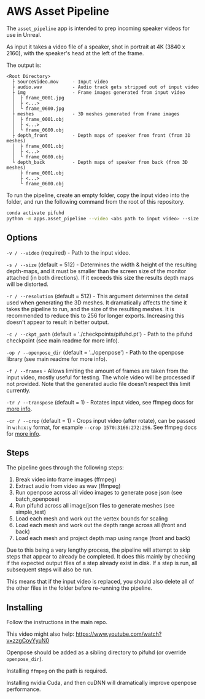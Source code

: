 # AWS Asset Pipeline

The `asset_pipeline` app is intended to prep incoming speaker videos for use in Unreal.

As input it takes a video file of a speaker, shot in portrait at 4K (3840 x 2160), with the speaker's head at the left of the frame.

The output is:
```
<Root Directory>
  ├ SourceVideo.mov     - Input video
  ├ audio.wav           - Audio track gets stripped out of input video
  ├ img                 - Frame images generated from input video
  │  ├ frame_0001.jpg
  │  ├ <...>
  │  └ frame_0600.jpg
  ├ meshes              - 3D meshes generated from frame images
  │  ├ frame_0001.obj
  │  ├ <...>
  │  └ frame_0600.obj
  ├ depth_front         - Depth maps of speaker from front (from 3D meshes)
  │  ├ frame_0001.obj
  │  ├ <...>
  │  └ frame_0600.obj
  └ depth_back          - Depth maps of speaker from back (from 3D meshes)
     ├ frame_0001.obj
     ├ <...>
     └ frame_0600.obj
```

To run the pipeline, create an empty folder, copy the input video into the folder, and run the following command from the root of this repository.

```sh
conda activate pifuhd
python -m apps.asset_pipeline --video <abs path to input video> --size 1200 --resolution 256
```

## Options

`-v / --video` (required) - Path to the input video.

`-s / --size` (default = 512) - Determines the width & height of the resulting depth-maps, and it must be smaller than the screen size of the monitor attached (in both directions). If it exceeds this size the results depth maps will be distorted.

`-r / --resolution` (default = 512) - This argument determines the detail used when generating the 3D meshes. It dramatically affects the time it takes the pipeline to run, and the size of the resulting meshes. It is recommended to reduce this to 256 for longer exports. Increasing this doesn't appear to result in better output.

`-c / --ckpt_path` (default = './checkpoints/pifuhd.pt') - Path to the pifuhd checkpoint (see main readme for more info).

`-op / --openpose_dir` (default = '../openpose') - Path to the openpose library (see main readme for more info).

`-f / --frames` - Allows limiting the amount of frames are taken from the input video, mostly useful for testing. The whole video will be processed if not provided. Note that the generated audio file doesn't respect this limit currently.

`-tr / --transpose` (default = 1) - Rotates input video, see ffmpeg docs for [more info](http://underpop.online.fr/f/ffmpeg/help/transpose.htm.gz).

`-cr / --crop` (default = 1) - Crops input video (after rotate), can be passed in `w:h:x:y` format, for example `--crop 1570:3166:272:296`. See ffmpeg docs for [more info](http://underpop.online.fr/f/ffmpeg/help/crop.htm.gz).

## Steps
The pipeline goes through the following steps:
1. Break video into frame images (ffmpeg)
2. Extract audio from video as wav (ffmpeg)
3. Run openpose across all video images to generate pose json (see batch_openpose)
4. Run pifuhd across all image/json files to generate meshes (see simple_test)
5. Load each mesh and work out the vertex bounds for scaling
6. Load each mesh and work out the depth range across all (front and back)
7. Load each mesh and project depth map using range (front and back) 

Due to this being a very lengthy process, the pipeline will attempt to skip steps that appear to already be completed. It does this mainly by checking if the expected output files of a step already exist in disk. If a step is run, all subsequent steps will also be run.

This means that if the input video is replaced, you should also delete all of the other files in the folder before re-running the pipeline.

## Installing

Follow the instructions in the main repo.

This video might also help:
https://www.youtube.com/watch?v=zzgCoyYyuN0

Openpose should be added as a sibling directory to pifuhd (or override `openpose_dir`).

Installing `ffmpeg` on the path is required.

Installing nvidia Cuda, and then cuDNN will dramatically improve openpose performance. 